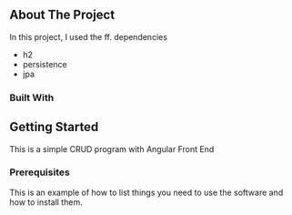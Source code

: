<!-- PROJECT SHIELDS -->
<!--
*** I'm using markdown "reference style" links for readability.
*** Reference links are enclosed in brackets [ ] instead of parentheses ( ).
*** See the bottom of this document for the declaration of the reference variables
*** for contributors-url, forks-url, etc. This is an optional, concise syntax you may use.
*** https://www.markdownguide.org/basic-syntax/#reference-style-links
-->

<!-- ABOUT THE PROJECT -->
## About The Project

In this project, I used the ff. dependencies
   * h2
   * persistence
   * jpa
    
### Built With

## Getting Started

This is a simple CRUD program with Angular Front End

### Prerequisites
This is an example of how to list things you need to use the software and how to install them.